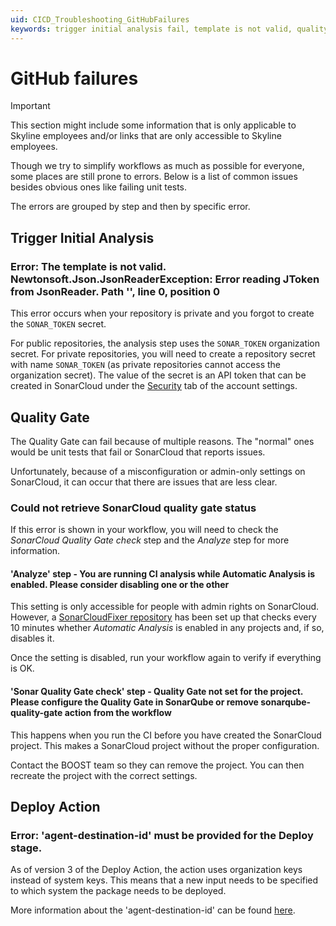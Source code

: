 ```yaml
---
uid: CICD_Troubleshooting_GitHubFailures
keywords: trigger initial analysis fail, template is not valid, quality gate fail, automatic analysis
---
```


# GitHub failures

> [!IMPORTANT]
> This section might include some information that is only applicable to Skyline employees and/or links that are only accessible to Skyline employees.

Though we try to simplify workflows as much as possible for everyone, some places are still prone to errors. Below is a list of common issues besides obvious ones like failing unit tests.

The errors are grouped by step and then by specific error.

## Trigger Initial Analysis

### Error: The template is not valid. Newtonsoft.Json.JsonReaderException: Error reading JToken from JsonReader. Path '', line 0, position 0

This error occurs when your repository is private and you forgot to create the `SONAR_TOKEN` secret.

For public repositories, the analysis step uses the `SONAR_TOKEN` organization secret. For private repositories, you will need to create a repository secret with name `SONAR_TOKEN` (as private repositories cannot access the organization secret). The value of the secret is an API token that can be created in SonarCloud under the [Security](https://sonarcloud.io/account/security) tab of the account settings.

## Quality Gate

The Quality Gate can fail because of multiple reasons. The "normal" ones would be unit tests that fail or SonarCloud that reports issues.

Unfortunately, because of a misconfiguration or admin-only settings on SonarCloud, it can occur that there are issues that are less clear.

### Could not retrieve SonarCloud quality gate status

If this error is shown in your workflow, you will need to check the *SonarCloud Quality Gate check* step and the *Analyze* step for more information.

#### 'Analyze' step - You are running CI analysis while Automatic Analysis is enabled. Please consider disabling one or the other

This setting is only accessible for people with admin rights on SonarCloud. However, a [SonarCloudFixer repository](https://github.com/SkylineCommunications/Skyline.DataMiner.CICD.Tools.SonarCloudFixer) has been set up that checks every 10 minutes whether *Automatic Analysis* is enabled in any projects and, if so, disables it.

Once the setting is disabled, run your workflow again to verify if everything is OK.

#### 'Sonar Quality Gate check' step - Quality Gate not set for the project. Please configure the Quality Gate in SonarQube or remove sonarqube-quality-gate action from the workflow

This happens when you run the CI before you have created the SonarCloud project. This makes a SonarCloud project without the proper configuration.

Contact the BOOST team so they can remove the project. You can then recreate the project with the correct settings.

## Deploy Action

### Error: 'agent-destination-id' must be provided for the Deploy stage.

As of version 3 of the Deploy Action, the action uses organization keys instead of system keys. This means that a new input needs to be specified to which system the package needs to be deployed.

More information about the 'agent-destination-id' can be found [here](https://github.com/SkylineCommunications/Skyline-DataMiner-Deploy-Action?tab=readme-ov-file#destination-agent-id).
